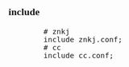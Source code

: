 <span  style="font-family: Simsun,serif; font-size: 17px; ">

### include

~~~nginx
		# znkj
		include znkj.conf;
		# cc
		include cc.conf;
~~~

</span>